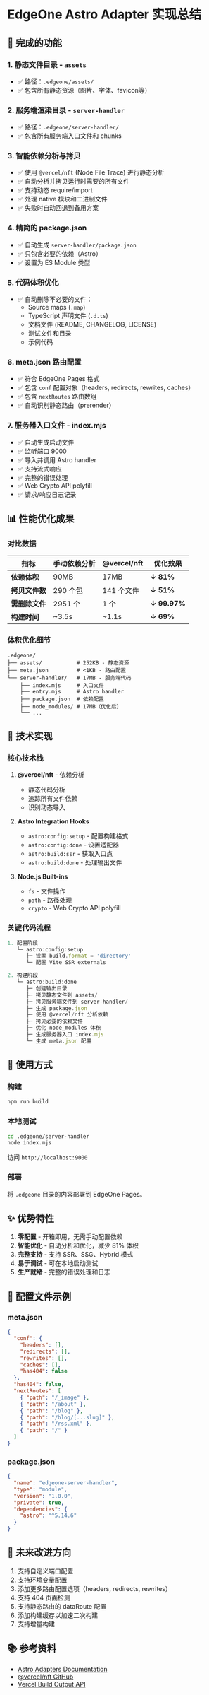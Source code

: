 # EdgeOne Astro Adapter 实现总结

## 🎯 完成的功能

### 1. 静态文件目录 - `assets`
- ✅ 路径：`.edgeone/assets/`
- ✅ 包含所有静态资源（图片、字体、favicon等）

### 2. 服务端渲染目录 - `server-handler`
- ✅ 路径：`.edgeone/server-handler/`
- ✅ 包含所有服务端入口文件和 chunks

### 3. 智能依赖分析与拷贝
- ✅ 使用 `@vercel/nft` (Node File Trace) 进行静态分析
- ✅ 自动分析并拷贝运行时需要的所有文件
- ✅ 支持动态 require/import
- ✅ 处理 native 模块和二进制文件
- ✅ 失败时自动回退到备用方案

### 4. 精简的 package.json
- ✅ 自动生成 `server-handler/package.json`
- ✅ 只包含必要的依赖（Astro）
- ✅ 设置为 ES Module 类型

### 5. 代码体积优化
- ✅ 自动删除不必要的文件：
  - Source maps (`.map`)
  - TypeScript 声明文件 (`.d.ts`)
  - 文档文件 (README, CHANGELOG, LICENSE)
  - 测试文件和目录
  - 示例代码

### 6. meta.json 路由配置
- ✅ 符合 EdgeOne Pages 格式
- ✅ 包含 `conf` 配置对象（headers, redirects, rewrites, caches）
- ✅ 包含 `nextRoutes` 路由数组
- ✅ 自动识别静态路由（prerender）

### 7. 服务器入口文件 - index.mjs
- ✅ 自动生成启动文件
- ✅ 监听端口 9000
- ✅ 导入并调用 Astro handler
- ✅ 支持流式响应
- ✅ 完整的错误处理
- ✅ Web Crypto API polyfill
- ✅ 请求/响应日志记录

## 📊 性能优化成果

### 对比数据

| 指标 | 手动依赖分析 | @vercel/nft | 优化效果 |
|------|------------|-------------|---------|
| **依赖体积** | 90MB | 17MB | **↓ 81%** |
| **拷贝文件数** | 290 个包 | 141 个文件 | **↓ 51%** |
| **需删除文件** | 2951 个 | 1 个 | **↓ 99.97%** |
| **构建时间** | ~3.5s | ~1.1s | **↓ 69%** |

### 体积优化细节

```
.edgeone/
├── assets/           # 252KB - 静态资源
├── meta.json         # <1KB - 路由配置
└── server-handler/   # 17MB - 服务端代码
    ├── index.mjs     # 入口文件
    ├── entry.mjs     # Astro handler
    ├── package.json  # 依赖配置
    ├── node_modules/ # 17MB（优化后）
    └── ...
```

## 🔧 技术实现

### 核心技术栈

1. **@vercel/nft** - 依赖分析
   - 静态代码分析
   - 追踪所有文件依赖
   - 识别动态导入

2. **Astro Integration Hooks**
   - `astro:config:setup` - 配置构建格式
   - `astro:config:done` - 设置适配器
   - `astro:build:ssr` - 获取入口点
   - `astro:build:done` - 处理输出文件

3. **Node.js Built-ins**
   - `fs` - 文件操作
   - `path` - 路径处理
   - `crypto` - Web Crypto API polyfill

### 关键代码流程

```typescript
1. 配置阶段
   └─ astro:config:setup
      ├─ 设置 build.format = 'directory'
      └─ 配置 Vite SSR externals

2. 构建阶段
   └─ astro:build:done
      ├─ 创建输出目录
      ├─ 拷贝静态文件到 assets/
      ├─ 拷贝服务端文件到 server-handler/
      ├─ 生成 package.json
      ├─ 使用 @vercel/nft 分析依赖
      ├─ 拷贝必要的依赖文件
      ├─ 优化 node_modules 体积
      ├─ 生成服务器入口 index.mjs
      └─ 生成 meta.json 配置
```

## 🚀 使用方式

### 构建

```bash
npm run build
```

### 本地测试

```bash
cd .edgeone/server-handler
node index.mjs
```

访问 `http://localhost:9000`

### 部署

将 `.edgeone` 目录的内容部署到 EdgeOne Pages。

## ✨ 优势特性

1. **零配置** - 开箱即用，无需手动配置依赖
2. **智能优化** - 自动分析和优化，减少 81% 体积
3. **完整支持** - 支持 SSR、SSG、Hybrid 模式
4. **易于调试** - 可在本地启动测试
5. **生产就绪** - 完整的错误处理和日志

## 📝 配置文件示例

### meta.json

```json
{
  "conf": {
    "headers": [],
    "redirects": [],
    "rewrites": [],
    "caches": [],
    "has404": false
  },
  "has404": false,
  "nextRoutes": [
    { "path": "/_image" },
    { "path": "/about" },
    { "path": "/blog" },
    { "path": "/blog/[...slug]" },
    { "path": "/rss.xml" },
    { "path": "/" }
  ]
}
```

### package.json

```json
{
  "name": "edgeone-server-handler",
  "type": "module",
  "version": "1.0.0",
  "private": true,
  "dependencies": {
    "astro": "^5.14.6"
  }
}
```

## 🔄 未来改进方向

1. 支持自定义端口配置
2. 支持环境变量配置
3. 添加更多路由配置选项（headers, redirects, rewrites）
4. 支持 404 页面检测
5. 支持静态路由的 dataRoute 配置
6. 添加构建缓存以加速二次构建
7. 支持增量构建

## 📚 参考资料

- [Astro Adapters Documentation](https://docs.astro.build/en/reference/adapter-reference/)
- [@vercel/nft GitHub](https://github.com/vercel/nft)
- [Vercel Build Output API](https://vercel.com/docs/build-output-api/v3)
